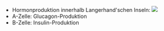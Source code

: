 - Hormonproduktion innerhalb Langerhand'schen Inseln:
![](Pasted%20image%2020250505193731.png)
- A-Zelle: Glucagon-Produktion
- B-Zelle: Insulin-Produktion